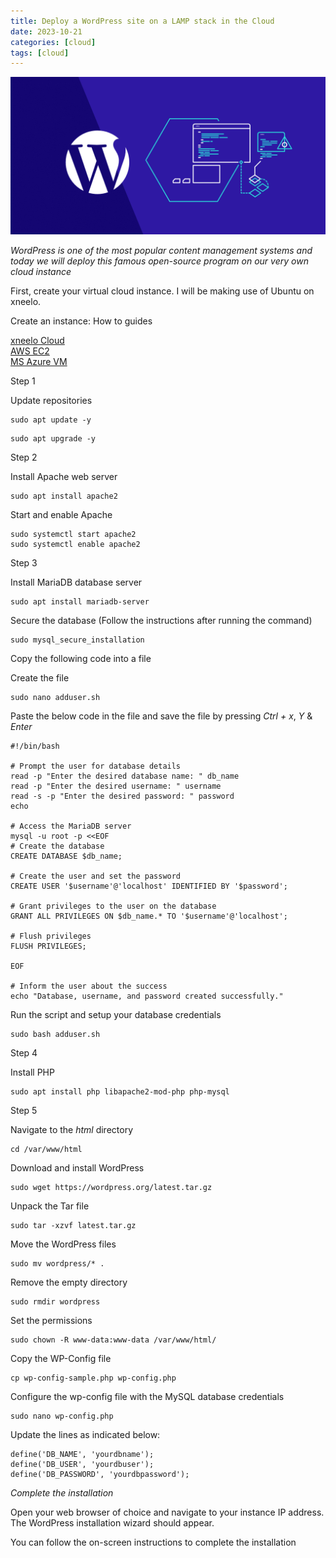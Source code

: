 ```yaml
---
title: Deploy a WordPress site on a LAMP stack in the Cloud
date: 2023-10-21
categories: [cloud]
tags: [cloud]
---
```


![WordPress](/assets/wordpress.png)


*WordPress is one of the most popular content management systems and today we will deploy this famous open-source 
program on our very own cloud instance*

First, create your virtual cloud instance. I will be making use of Ubuntu on xneelo.

Create an instance: How to guides

<a href="https://xneelo.co.za/help-centre/cloud/create-an-instance" target="_blank">xneelo Cloud </a>  
<a href="https://docs.aws.amazon.com/efs/latest/ug/gs-step-one-create-ec2-resources.html" target="_blank">AWS EC2 </a>  
  <a href="https://cloud.google.com/compute/docs/instances/create-start-instance" target="_blank">MS Azure VM </a>


Step 1

Update repositories

```
sudo apt update -y
```

```
sudo apt upgrade -y
```


Step 2

Install Apache web server 

```
sudo apt install apache2
```

Start and enable Apache

```
sudo systemctl start apache2
sudo systemctl enable apache2
```

Step 3 

Install MariaDB database server 

```
sudo apt install mariadb-server
```

Secure the database (Follow the instructions after running the command)

```
sudo mysql_secure_installation
```

Copy the following code into a file 

Create the file

```
sudo nano adduser.sh
```

Paste the below code in the file and save the file by pressing *Ctrl + x*, *Y* & *Enter*

```
#!/bin/bash

# Prompt the user for database details
read -p "Enter the desired database name: " db_name
read -p "Enter the desired username: " username
read -s -p "Enter the desired password: " password
echo

# Access the MariaDB server
mysql -u root -p <<EOF
# Create the database
CREATE DATABASE $db_name;

# Create the user and set the password
CREATE USER '$username'@'localhost' IDENTIFIED BY '$password';

# Grant privileges to the user on the database
GRANT ALL PRIVILEGES ON $db_name.* TO '$username'@'localhost';

# Flush privileges
FLUSH PRIVILEGES;

EOF

# Inform the user about the success
echo "Database, username, and password created successfully."
```

Run the script and setup your database credentials 

```
sudo bash adduser.sh
```

Step 4

Install PHP

```
sudo apt install php libapache2-mod-php php-mysql
```

Step 5

Navigate to the *html* directory

```
cd /var/www/html
```

Download and install WordPress

```
sudo wget https://wordpress.org/latest.tar.gz
```

Unpack the Tar file 

```
sudo tar -xzvf latest.tar.gz
```

Move the WordPress files

```
sudo mv wordpress/* .
```

Remove the empty directory

```
sudo rmdir wordpress
```

Set the permissions 

```
sudo chown -R www-data:www-data /var/www/html/
```

Copy the WP-Config file

```
cp wp-config-sample.php wp-config.php
```

Configure the wp-config file with the MySQL database credentials 

```
sudo nano wp-config.php
```
Update the lines as indicated below:

```
define('DB_NAME', 'yourdbname');
define('DB_USER', 'yourdbuser');
define('DB_PASSWORD', 'yourdbpassword');
```

*Complete the installation*

Open your web browser of choice and navigate to your instance IP address. 
The WordPress installation wizard should appear.

You can follow the on-screen instructions to complete the installation


